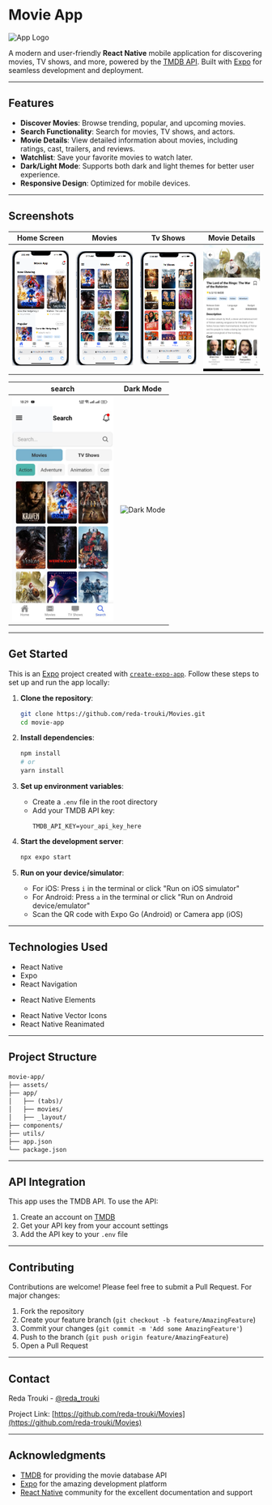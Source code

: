 # Movie App

<img src="assets/images/movies-logo.png" alt="App Logo" width="200" /> <!-- Add your app logo here -->

A modern and user-friendly **React Native** mobile application for discovering movies, TV shows, and more, powered by the [TMDB API](https://www.themoviedb.org/documentation/api). Built with [Expo](https://expo.dev) for seamless development and deployment.

---

## Features

- **Discover Movies**: Browse trending, popular, and upcoming movies.
- **Search Functionality**: Search for movies, TV shows, and actors.
- **Movie Details**: View detailed information about movies, including ratings, cast, trailers, and reviews.
- **Watchlist**: Save your favorite movies to watch later.
- **Dark/Light Mode**: Supports both dark and light themes for better user experience.
- **Responsive Design**: Optimized for mobile devices.

---

## Screenshots

| Home Screen | Movies | Tv Shows |Movie Details
|-------------|---------------|----------------|----------------|
| <img src="images/movie-app-screen1.png" alt="Home Screen" width="200" /> | <img src="images/movie-app-screen2.png" alt="Movies" width="200" /> | <img src="images/movie-app-screen3.png" alt="tv Shows" width="200" /> | <img src="images/movie-app-screen4.png" alt="Home Screen" width="200" /> |

| search | Dark Mode |
|-----------|-----------|
| <img src="images/movie-app-screen5.png" alt="Watchlist" width="200" /> | <img src="images/dark_mode.png" alt="Dark Mode" width="200" /> |

---

## Get Started

This is an [Expo](https://expo.dev) project created with [`create-expo-app`](https://www.npmjs.com/package/create-expo-app). Follow these steps to set up and run the app locally:

1. **Clone the repository**:
   ```bash
   git clone https://github.com/reda-trouki/Movies.git
   cd movie-app
   ```

2. **Install dependencies**:
   ```bash
   npm install
   # or
   yarn install
   ```

3. **Set up environment variables**:
   - Create a `.env` file in the root directory
   - Add your TMDB API key:
     ```
     TMDB_API_KEY=your_api_key_here
     ```

4. **Start the development server**:
   ```bash
   npx expo start
   ```

5. **Run on your device/simulator**:
   - For iOS: Press `i` in the terminal or click "Run on iOS simulator"
   - For Android: Press `a` in the terminal or click "Run on Android device/emulator"
   - Scan the QR code with Expo Go (Android) or Camera app (iOS)

---

## Technologies Used

- React Native
- Expo
- React Navigation
<!-- - Redux Toolkit -->
<!-- - Axios -->
- React Native Elements
<!-- - AsyncStorage -->
- React Native Vector Icons
- React Native Reanimated

---

## Project Structure

```
movie-app/
├── assets/
├── app/
│   ├── (tabs)/
│   ├── movies/
│   ├── _layout/
├── components/
├── utils/
├── app.json
└── package.json
```

---

## API Integration

This app uses the TMDB API. To use the API:

1. Create an account on [TMDB](https://www.themoviedb.org/)
2. Get your API key from your account settings
3. Add the API key to your `.env` file

---

## Contributing

Contributions are welcome! Please feel free to submit a Pull Request. For major changes:

1. Fork the repository
2. Create your feature branch (`git checkout -b feature/AmazingFeature`)
3. Commit your changes (`git commit -m 'Add some AmazingFeature'`)
4. Push to the branch (`git push origin feature/AmazingFeature`)
5. Open a Pull Request

---

## Contact

Reda Trouki - [@reda_trouki](https://twitter.com/reda_trouki)

Project Link: [https://github.com/reda-trouki/Movies](https://github.com/reda-trouki/Movies)

---

## Acknowledgments

- [TMDB](https://www.themoviedb.org/) for providing the movie database API
- [Expo](https://expo.dev/) for the amazing development platform
- [React Native](https://reactnative.dev/) community for the excellent documentation and support